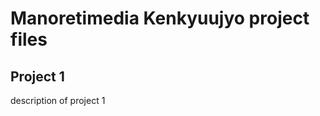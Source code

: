 Manoretimedia Kenkyuujyo project files
==============

Project 1
--------------

description of project 1

